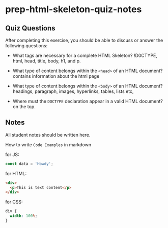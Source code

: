 # prep-html-skeleton-quiz-notes

## Quiz Questions

After completing this exercise, you should be able to discuss or answer the following questions:

- What tags are necessary for a complete HTML Skeleton?
  !D0CTYPE, html, head, title, body, h1, and p.
- What type of content belongs within the `<head>` of an HTML document?
  contains information about the html page

- What type of content belongs within the `<body>` of an HTML document?
  headings, paragraph, images, hyperlinks, tables, lists etc,

- Where must the `DOCTYPE` declaration appear in a valid HTML document?
  on the top.

## Notes

All student notes should be written here.

How to write `Code Examples` in markdown

for JS:

```javascript
const data = 'Howdy';
```

for HTML:

```html
<div>
  <p>This is text content</p>
</div>
```

for CSS:

```css
div {
  width: 100%;
}
```
